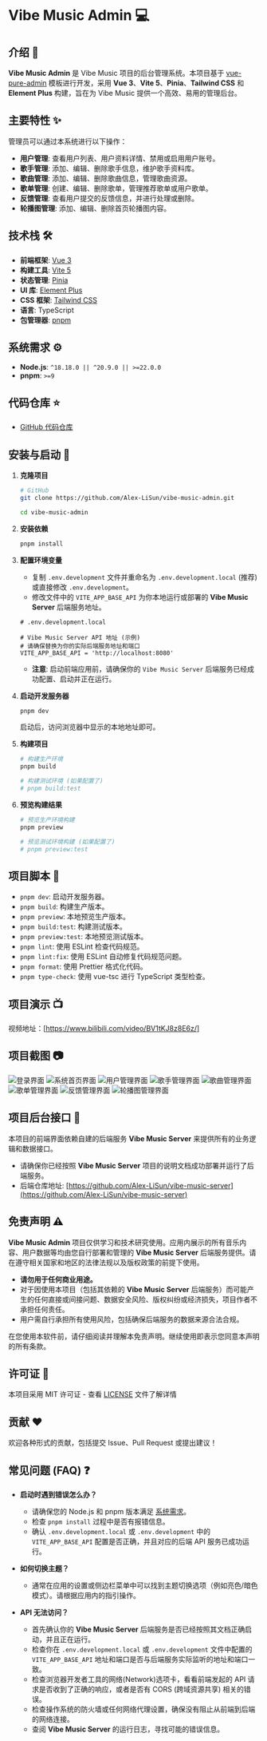 # Vibe Music Admin 💻

## 介绍 📖

**Vibe Music Admin** 是 Vibe Music 项目的后台管理系统。本项目基于 [vue-pure-admin](https://github.com/pure-admin/vue-pure-admin) 模板进行开发，采用 **Vue 3**、**Vite 5**、**Pinia**、**Tailwind CSS** 和 **Element Plus** 构建，旨在为 Vibe Music 提供一个高效、易用的管理后台。

## 主要特性 ✨

管理员可以通过本系统进行以下操作：

- **用户管理**: 查看用户列表、用户资料详情、禁用或启用用户账号。
- **歌手管理**: 添加、编辑、删除歌手信息，维护歌手资料库。
- **歌曲管理**: 添加、编辑、删除歌曲信息，管理歌曲资源。
- **歌单管理**: 创建、编辑、删除歌单，管理推荐歌单或用户歌单。
- **反馈管理**: 查看用户提交的反馈信息，并进行处理或删除。
- **轮播图管理**: 添加、编辑、删除首页轮播图内容。

## 技术栈 🛠️

- **前端框架**: [Vue 3](https://vuejs.org/)
- **构建工具**: [Vite 5](https://vitejs.dev/)
- **状态管理**: [Pinia](https://pinia.vuejs.org/)
- **UI 库**: [Element Plus](https://element-plus.org/)
- **CSS 框架**: [Tailwind CSS](https://tailwindcss.com/)
- **语言**: TypeScript
- **包管理器**: [pnpm](https://pnpm.io/)

## 系统需求 ⚙️

- **Node.js**: `^18.18.0 || ^20.9.0 || >=22.0.0`
- **pnpm**: `>=9`

## 代码仓库 ⭐

- [GitHub 代码仓库](https://github.com/Alex-LiSun/vibe-music-admin)

## 安装与启动 🚀

1.  **克隆项目**

    ```bash
    # GitHub
    git clone https://github.com/Alex-LiSun/vibe-music-admin.git

    cd vibe-music-admin
    ```

2.  **安装依赖**

    ```bash
    pnpm install
    ```

3.  **配置环境变量**

    - 复制 `.env.development` 文件并重命名为 `.env.development.local` (推荐) 或直接修改 `.env.development`。
    - 修改文件中的 `VITE_APP_BASE_API` 为你本地运行或部署的 **Vibe Music Server** 后端服务地址。

    ```env
    # .env.development.local

    # Vibe Music Server API 地址 (示例)
    # 请确保替换为你的实际后端服务地址和端口
    VITE_APP_BASE_API = 'http://localhost:8080'
    ```

    - **注意**: 启动前端应用前，请确保你的 `Vibe Music Server` 后端服务已经成功配置、启动并正在运行。

4.  **启动开发服务器**

    ```bash
    pnpm dev
    ```

    启动后，访问浏览器中显示的本地地址即可。

5.  **构建项目**

    ```bash
    # 构建生产环境
    pnpm build

    # 构建测试环境 (如果配置了)
    # pnpm build:test
    ```

6.  **预览构建结果**

    ```bash
    # 预览生产环境构建
    pnpm preview

    # 预览测试环境构建 (如果配置了)
    # pnpm preview:test
    ```

## 项目脚本 📜

- `pnpm dev`: 启动开发服务器。
- `pnpm build`: 构建生产版本。
- `pnpm preview`: 本地预览生产版本。
- `pnpm build:test`: 构建测试版本。
- `pnpm preview:test`: 本地预览测试版本。
- `pnpm lint`: 使用 ESLint 检查代码规范。
- `pnpm lint:fix`: 使用 ESLint 自动修复代码规范问题。
- `pnpm format`: 使用 Prettier 格式化代码。
- `pnpm type-check`: 使用 vue-tsc 进行 TypeScript 类型检查。

## 项目演示 📺

视频地址：[https://www.bilibili.com/video/BV1tKJ8z8E6z/]

## 项目截图 📷

![登录界面](https://github.com/Alex-LiSun/vibe-music-admin/blob/main/img/admin_login.png)
![系统首页界面](https://github.com/Alex-LiSun/vibe-music-admin/blob/main/img/admin_home.png)
![用户管理界面](https://github.com/Alex-LiSun/vibe-music-admin/blob/main/img/admin_user_management.png)
![歌手管理界面](https://github.com/Alex-LiSun/vibe-music-admin/blob/main/img/admin_artist_management.png)
![歌曲管理界面](https://github.com/Alex-LiSun/vibe-music-admin/blob/main/img/admin_song_management.png)
![歌单管理界面](https://github.com/Alex-LiSun/vibe-music-admin/blob/main/img/admin_playlist_management.png)
![反馈管理界面](https://github.com/Alex-LiSun/vibe-music-admin/blob/main/img/admin_feedback_management.png)
![轮播图管理界面](https://github.com/Alex-LiSun/vibe-music-admin/blob/main/img/admin_banner_management.png)

## 项目后台接口 🧩

本项目的前端界面依赖自建的后端服务 **Vibe Music Server** 来提供所有的业务逻辑和数据接口。

- 请确保你已经按照 **Vibe Music Server** 项目的说明文档成功部署并运行了后端服务。
- 后端仓库地址: [https://github.com/Alex-LiSun/vibe-music-server](https://github.com/Alex-LiSun/vibe-music-server)

## 免责声明 ⚠️

**Vibe Music Admin** 项目仅供学习和技术研究使用。应用内展示的所有音乐内容、用户数据等均由您自行部署和管理的 **Vibe Music Server** 后端服务提供。请在遵守相关国家和地区的法律法规以及版权政策的前提下使用。

- **请勿用于任何商业用途。**
- 对于因使用本项目（包括其依赖的 **Vibe Music Server** 后端服务）而可能产生的任何直接或间接问题、数据安全风险、版权纠纷或经济损失，项目作者不承担任何责任。
- 用户需自行承担所有使用风险，包括确保后端服务的数据来源合法合规。

在您使用本软件前，请仔细阅读并理解本免责声明。继续使用即表示您同意本声明的所有条款。

## 许可证 📄

本项目采用 MIT 许可证 - 查看 [LICENSE](LICENSE) 文件了解详情

## 贡献 ❤️

欢迎各种形式的贡献，包括提交 Issue、Pull Request 或提出建议！

## 常见问题 (FAQ) ❓

- **启动时遇到错误怎么办？**

  - 请确保您的 Node.js 和 pnpm 版本满足 [系统需求](#系统需求-⚙️)。
  - 检查 `pnpm install` 过程中是否有报错信息。
  - 确认 `.env.development.local` 或 `.env.development` 中的 `VITE_APP_BASE_API` 配置是否正确，并且对应的后端 API 服务已成功运行。

- **如何切换主题？**

  - 通常在应用的设置或侧边栏菜单中可以找到主题切换选项（例如亮色/暗色模式）。请根据应用内的指引操作。

- **API 无法访问？**
  - 首先确认你的 **Vibe Music Server** 后端服务是否已经按照其文档正确启动，并且正在运行。
  - 检查你在 `.env.development.local` 或 `.env.development` 文件中配置的 `VITE_APP_BASE_API` 地址和端口是否与后端服务实际监听的地址和端口一致。
  - 检查浏览器开发者工具的网络(Network)选项卡，看看前端发起的 API 请求是否收到了正确的响应，或者是否有 CORS (跨域资源共享) 相关的错误。
  - 检查操作系统的防火墙或任何网络代理设置，确保没有阻止从前端到后端的网络连接。
  - 查阅 **Vibe Music Server** 的运行日志，寻找可能的错误信息。
